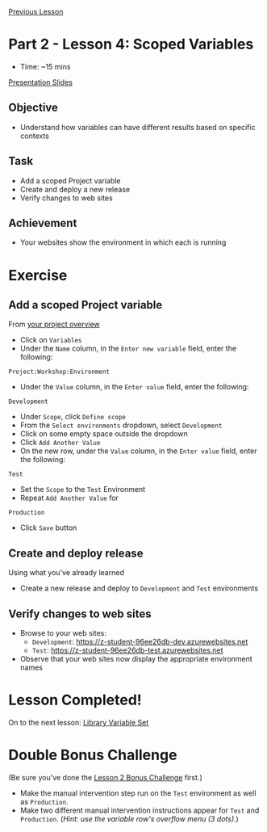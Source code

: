 [Previous Lesson](part-2-lesson-3.md)

# Part 2 - Lesson 4: Scoped Variables
- Time: ~15 mins

[Presentation Slides](https://docs.google.com/presentation/d/1RE1cpKfioSquK9h-HH6jxqrbRpw4WQff4TxOJTCD2ww/edit#slide=id.g1181244db34_0_195)

## Objective
- Understand how variables can have different results based on specific contexts

## Task
- Add a scoped Project variable
- Create and deploy a new release
- Verify changes to web sites

## Achievement
- Your websites show the environment in which each is running

# Exercise

## Add a scoped Project variable

From [your project overview](https://octopus-training.octopus.app/app#/Spaces-405/projects/workshop-application/deployments)
- Click on `Variables`
- Under the `Name` column, in the `Enter new variable` field, enter the following:
```
Project:Workshop:Environment
```
- Under the `Value` column, in the `Enter value` field, enter the following: 
```
Development
```
- Under `Scope`, click `Define scope`
- From the `Select environments` dropdown, select `Development`
- Click on some empty space outside the dropdown
- Click `Add Another Value`
- On the new row, under the `Value` column, in the `Enter value` field, enter the following: 

```
Test
```
- Set the `Scope` to the `Test` Environment
- Repeat `Add Another Value` for
```
Production
```
- Click `Save` button

## Create and deploy release
Using what you've already learned
- Create a new release and deploy to `Development` and `Test` environments

## Verify changes to web sites

- Browse to your web sites:
  - `Development`: https://z-student-96ee26db-dev.azurewebsites.net
  - `Test`: https://z-student-96ee26db-test.azurewebsites.net
- Observe that your web sites now display the appropriate environment names

# Lesson Completed!
On to the next lesson: [Library Variable Set](part-2-lesson-5.md)

# Double Bonus Challenge
(Be sure you've done the [Lesson 2 Bonus Challenge](part-2-lesson-2.md#bonus-challenge) first.)

- Make the manual intervention step run on the `Test` environment as well as `Production`.
- Make two different manual intervention instructions appear for `Test` and `Production`. (*Hint: use the variable row's overflow menu (3 dots).*)
